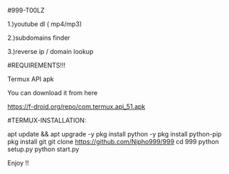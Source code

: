 #999-T00LZ

1.)youtube dl ( mp4/mp3)

2.)subdomains finder 

3.)reverse ip / domain lookup

#REQUIREMENTS!!!

Termux API apk

You can download it from here

https://f-droid.org/repo/com.termux.api_51.apk

#TERMUX-INSTALLATION:

apt update && apt upgrade -y
pkg install python -y
pkg install python-pip
pkg install git
git clone https://github.com/Nipho999/999
cd 999
python setup.py
python start.py

Enjoy !!
